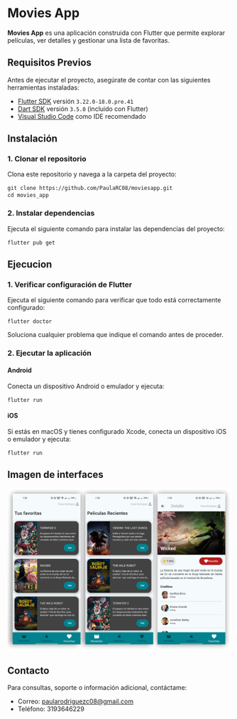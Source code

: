 # Movies App

**Movies App** es una aplicación construida con Flutter que permite explorar películas, ver detalles y gestionar una lista de favoritas.

## Requisitos Previos

Antes de ejecutar el proyecto, asegúrate de contar con las siguientes herramientas instaladas:

- [Flutter SDK](https://flutter.dev/docs/get-started/install) versión `3.22.0-18.0.pre.41`
- [Dart SDK](https://dart.dev/get-dart) versión `3.5.0` (incluido con Flutter)
- [Visual Studio Code](https://code.visualstudio.com/) como IDE recomendado

## Instalación

### 1. Clonar el repositorio

Clona este repositorio y navega a la carpeta del proyecto:

```
git clone https://github.com/PaulaRC08/moviesapp.git
cd movies_app
```

### 2. Instalar dependencias

Ejecuta el siguiente comando para instalar las dependencias del proyecto:

```
flutter pub get
```

## Ejecucion

### 1. Verificar configuración de Flutter

Ejecuta el siguiente comando para verificar que todo está correctamente configurado:
```
flutter doctor
```
Soluciona cualquier problema que indique el comando antes de proceder.

### 2. Ejecutar la aplicación

#### Android
Conecta un dispositivo Android o emulador y ejecuta:
```
flutter run
```
#### iOS
Si estás en macOS y tienes configurado Xcode, conecta un dispositivo iOS o emulador y ejecuta:
```
flutter run
```

## Imagen de interfaces

![Pantallas construidas](assets/pantallas.png)

## Contacto

Para consultas, soporte o información adicional, contáctame:

* Correo: paularodriguezc08@gmail.com
* Teléfono: 3193646229